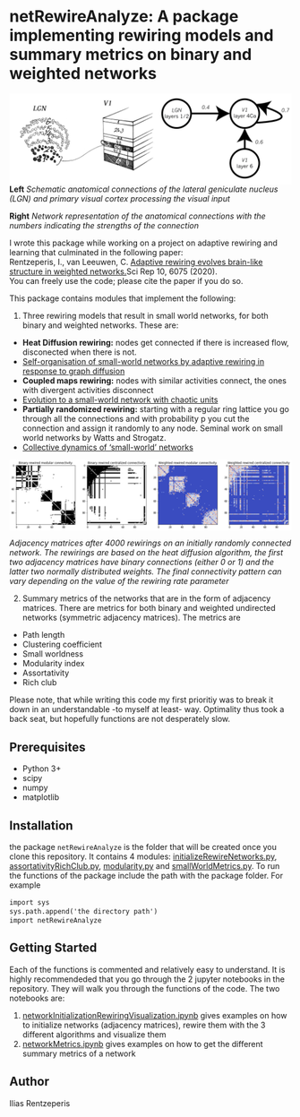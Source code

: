 netRewireAnalyze: A package implementing rewiring models and summary metrics on binary and weighted networks 
=================================


<img align="left" src="./lgn2V1.png" width="850"/>


**Left** _Schematic anatomical connections of the lateral geniculate nucleus (LGN) and primary visual cortex processing the visual input_

**Right** _Network representation of the anatomical connections with the numbers indicating the strengths of the connection_


I wrote this package while working on a project on adaptive rewiring and learning that culminated in the following paper:\
Rentzeperis, I., van Leeuwen, C. [Adaptive rewiring evolves brain-like structure in weighted networks.](https://www.nature.com/articles/s41598-020-62204-7)Sci Rep 10, 6075 (2020).\
You can freely use the code; please cite the paper if you do so.  

This package contains modules that implement the following:
1. Three rewiring models that result in small world networks, for both binary and weighted networks. These are:
- **Heat Diffusion rewiring:** nodes get connected if there is increased flow, disconected when there is not. 
- [Self-organisation of small-world networks by adaptive rewiring in response to graph diffusion](https://www.nature.com/articles/s41598-017-12589-9) 
- **Coupled maps rewiring:** nodes with similar activities connect, the ones with divergent activities disconnect
- [Evolution to a small-world network with chaotic units](https://www.researchgate.net/publication/231032445_Evolution_to_a_small-world_network_with_chaotic_units) 
- **Partially randomized rewiring:** starting with a regular ring lattice you go through all the connections and with probability p you cut the connection and assign it randomly to any node. Seminal work on small world networks by Watts and Strogatz.
- [Collective dynamics of ‘small-world’ networks](https://www.nature.com/articles/30918)         

<img align="center" src="./heatDiffusionAdj.png" />

_Adjacency matrices after 4000 rewirings on an initially randomly connected network. The rewirings are based on the heat diffusion algorithm, the first two adjacency matrices have binary connections (either 0 or 1) and the latter two normally distributed weights. The final connectivity pattern can vary depending on the value of the rewiring rate parameter_

2. Summary metrics of the networks that are in the form of adjacency matrices. There are metrics for both binary and weighted undirected networks (symmetric adjacency matrices). The metrics are
- Path length 
- Clustering coefficient
- Small worldness
- Modularity index
- Assortativity
- Rich club

Please note, that while writing this code my first prioritiy was to break it down in an understandable -to myself at least- way. Optimality thus took a back seat, but hopefully functions are not desperately slow.

Prerequisites
-------------

- Python 3+
- scipy
- numpy
- matplotlib



Installation
------------
the package ``netRewireAnalyze`` is the folder that will be created once you clone this repository. It contains 4 modules: [initializeRewireNetworks.py](initializeRewireNetworks.py), [assortativityRichClub.py](assortativityRichClub.py), [modularity.py](modularity.py) and [smallWorldMetrics.py](smallWorldMetrics.py). To run the functions of the package include the path with the package folder. For example

```
import sys
sys.path.append('the directory path')
import netRewireAnalyze
```


Getting Started
------------


Each of the functions is commented and relatively easy to understand. It is highly recommendeded that you go through the 2 jupyter notebooks in the repository. They will walk you through the functions of the code. The two notebooks are: 
1. [networkInitializationRewiringVisualization.ipynb](https://nbviewer.ipython.org/github/rentzi/netRewireAnalyze/blob/master/networkInitializationRewiringVisualization.ipynb) gives examples on how to initialize networks (adjacency matrices), rewire them with the 3 different algorithms and visualize them
2. [networkMetrics.ipynb](https://nbviewer.ipython.org/github/rentzi/netRewireAnalyze/blob/master/networkMetrics.ipynb) gives examples on how to get the different summary metrics of a network



Author
------

Ilias Rentzeperis 
